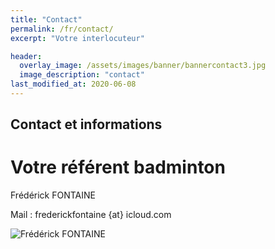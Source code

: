 ```yaml
---
title: "Contact"
permalink: /fr/contact/
excerpt: "Votre interlocuteur"

header:
  overlay_image: /assets/images/banner/bannercontact3.jpg  
  image_description: "contact"
last_modified_at: 2020-06-08
---
```




## Contact et informations ## 

Votre référent badminton
=============

Frédérick FONTAINE  


Mail : frederickfontaine {at} icloud.com  


![Frédérick FONTAINE](/badminton/assets/images/pages/imagecontact.png)

